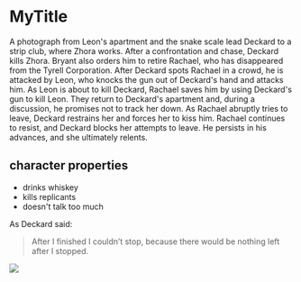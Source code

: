 # MyTitle
A photograph from Leon's apartment and the snake scale lead Deckard to a strip club, where Zhora works. After a confrontation and chase, Deckard kills Zhora. Bryant also orders him to retire Rachael, who has disappeared from the Tyrell Corporation. After Deckard spots Rachael in a crowd, he is attacked by Leon, who knocks the gun out of Deckard's hand and attacks him. As Leon is about to kill Deckard, Rachael saves him by using Deckard's gun to kill Leon. They return to Deckard's apartment and, during a discussion, he promises not to track her down. As Rachael abruptly tries to leave, Deckard restrains her and forces her to kiss him. Rachael continues to resist, and Deckard blocks her attempts to leave. He persists in his advances, and she ultimately relents.
## character properties
* drinks whiskey
* kills replicants
* doesn't talk too much

As Deckard said:
> After I finished I couldn’t stop, 
> because there would be nothing left after I stopped.

<img src="https://upload.wikimedia.org/wikipedia/en/9/9f/Blade_Runner_%281982_poster%29.png"/>

